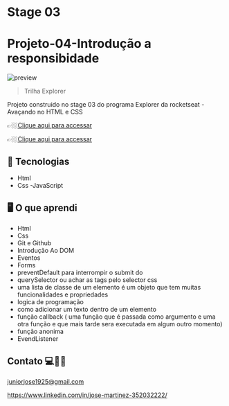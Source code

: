 # Stage 03

# Projeto-04-Introdução a responsibidade



![preview](./projeto_04.png)


> Trilha Explorer 

Projeto construido no stage 03 do programa Explorer da rocketseat - Avaçando no HTML e CSS


👉🏼[Clique aqui para accessar](https://jose26362780.github.io/Jogo_adivinhacao/)


👉🏼[Clique aqui para accessar](https://jogo-adivinhacao.netlify.app/)


##  🔧 Tecnologias

- Html
- Css
-JavaScript

##  🖥️ O que aprendi 

- Html 
- Css
- Git e Github
- Introdução Ao DOM
- Eventos 
- Forms 
- preventDefault para interrompir o submit do
- querySelector ou achar as tags pelo selector css
- uma lista de classe de um elemento é um objeto que tem muitas funcionalidades e propriedades
- logica de programação 
-  como adicionar um texto dentro de um elemento
- função callback ( uma função que é passada como argumento e uma otra função e que mais tarde sera executada em algum outro momento)
- função anonima 
- EvendListener




## Contato 💻🧑‍💻 

juniorjose1925@gmail.com


https://www.linkedin.com/in/jose-martinez-352032222/